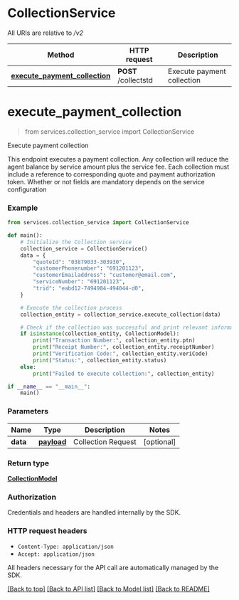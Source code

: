 # CollectionService

All URIs are relative to */v2*

Method | HTTP request | Description
------------- | ------------- | -------------
[**execute_payment_collection**](ConfirmApi.md#collectstdpost) | **POST** /collectstd | Execute payment collection

# **execute_payment_collection**
> from services.collection_service import CollectionService

Execute payment collection

This endpoint executes a payment collection. Any collection will reduce the agent balance by service amount plus the service fee. Each collection must include a reference to corresponding quote and payment authorization token. Whether or not fields are mandatory depends on the service configuration

### Example

```python
from services.collection_service import CollectionService

def main():
    # Initialize the Collection service
    collection_service = CollectionService()
    data = {
        "quoteId": "03879033-303930",
        "customerPhonenumber": "691201123",
        "customerEmailaddress": "customer@email.com",
        "serviceNumber": "691201123",
        "trid": "eabd12-7494984-494044-d0",
    }

    # Execute the collection process
    collection_entity = collection_service.execute_collection(data)

    # Check if the collection was successful and print relevant information
    if isinstance(collection_entity, CollectionModel):
        print("Transaction Number:", collection_entity.ptn)
        print("Receipt Number:", collection_entity.receiptNumber)
        print("Verification Code:", collection_entity.veriCode)
        print("Status:", collection_entity.status)
    else:
        print("Failed to execute collection:", collection_entity)

if __name__ == "__main__":
    main()
```

### Parameters

Name | Type                                         | Description  | Notes
------------- |----------------------------------------------| ------------- | -------------
 **data** | [**payload**](../Model/CollectionRequest.md) | Collection Request | [optional]

### Return type

[**CollectionModel**](../Model/CollectionResponse.md)

### Authorization

Credentials and headers are handled internally by the SDK.

### HTTP request headers
- `Content-Type: application/json`
- `Accept: application/json`

All headers necessary for the API call are automatically managed by the SDK.

[[Back to top]](#) [[Back to API list]](../../README.md#documentation-for-api-endpoints) [[Back to Model list]](../../README.md#documentation-for-models) [[Back to README]](../../README.md)

